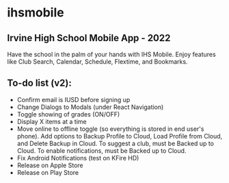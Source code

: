 # ihsmobile

## Irvine High School Mobile App - 2022
Have the school in the palm of your hands with IHS Mobile. Enjoy features like Club Search, Calendar, Schedule, Flextime, and Bookmarks.

## To-do list (v2):
- Confirm email is IUSD before signing up
- Change Dialogs to Modals (under React Navigation)
- Toggle showing of grades (ON/OFF)
- Display X items at a time
- Move online to offline toggle (so everything is stored in end user's phone). Add options to Backup Profile to Cloud, Load Profile from Cloud, and Delete Backup in Cloud. To suggest a club, must be Backed up to Cloud. To enable notifications, must be Backed up to Cloud.
- Fix Android Notifications (test on KFire HD)
- Release on Apple Store
- Release on Play Store
